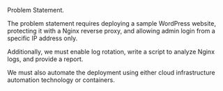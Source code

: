 Problem Statement.

The problem statement requires deploying a sample WordPress website, protecting it with a Nginx reverse proxy, and allowing admin login from a specific IP address only.

Additionally, we must enable log rotation, write a script to analyze Nginx logs, and provide a report.

We must also automate the deployment using either cloud infrastructure automation technology or containers.


